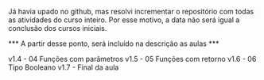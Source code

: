 Já havia upado no github, mas resolvi incrementar o repositório com todas as atividades do curso inteiro. Por esse motivo, a data não será igual a conclusão dos cursos iniciais.

*** A partir desse ponto, será incluído na descrição as aulas ***

v1.4 - 04 Funções com parâmetros
v1.5 - 05 Funções com retorno
v1.6 - 06 Tipo Booleano
v1.7 - Final da aula